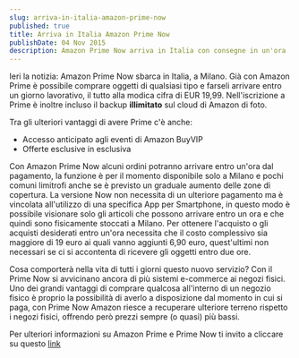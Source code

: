 ```yaml
---
slug: arriva-in-italia-amazon-prime-now
published: true
title: Arriva in Italia Amazon Prime Now
publishDate: 04 Nov 2015
description: Amazon Prime Now arriva in Italia con consegne in un'ora
---
```


Ieri la notizia: Amazon Prime Now sbarca in Italia, a Milano. Già con Amazon Prime è possibile comprare oggetti di qualsiasi tipo e farseli arrivare entro un giorno lavorativo, il tutto alla modica cifra di EUR 19,99. Nell'iscrizione a Prime è inoltre incluso il backup **illimitato** sul cloud di Amazon di foto.

<!--more-->

Tra gli ulteriori vantaggi di avere Prime c'è anche:

- Accesso anticipato agli eventi di Amazon BuyVIP
- Offerte esclusive in esclusiva

Con Amazon Prime Now alcuni ordini potranno arrivare entro un'ora dal pagamento, la funzione è per il momento disponibile solo a Milano e pochi comuni limitrofi anche se è previsto un graduale aumento delle zone di copertura. La versione Now non necessita di un ulteriore pagamento ma è vincolata all'utilizzo di una specifica App per Smartphone, in questo modo è possibile visionare solo gli articoli che possono arrivare entro un ora e che quindi sono fisicamente stoccati a Milano. Per ottenere l'acquisto o gli acquisti desiderati entro un'ora necessita che il costo complessivo sia maggiore di 19 euro ai quali vanno aggiunti 6,90 euro, quest'ultimi non necessari se ci si accontenta di ricevere gli oggetti entro due ore.

Cosa comporterà nella vita di tutti i giorni questo nuovo servizio?
Con il Prime Now si avvicinano ancora di più sistemi e-commerce ai negozi fisici. Uno dei grandi vantaggi di comprare qualcosa all'interno di un negozio fisico è proprio la possibilità di averlo a disposizione dal momento in cui si paga, con Prime Now Amazon riesce a recuperare ulteriore terreno rispetto i negozi fisici, offrendo però prezzi sempre (o quasi) più bassi.

Per ulteriori informazioni su Amazon Prime e Prime Now ti invito a cliccare su questo [link](http://www.amazon.it/provaprime?tag=giuseppefit-21)
